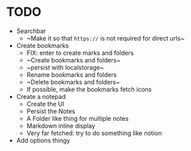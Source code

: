 # TODO

- Searchbar
    - ~Make it so that `https://` is not required for direct urls~
- Create bookmarks
    - FIX: enter to create marks and folders
    - ~Create bookmarks and folders~
    - ~persist with localstorage~
    - Rename bookmarks and folders
    - ~Delete bookmarks and folders~
    - If possible, make the bookmarks fetch icons
- Create a notepad
    - Create the UI
    - Persist the Notes
    - A Folder like thing for multiple notes
    - Markdown inline display
    - Very far fetched: try to do something like notion
- Add options thingy
